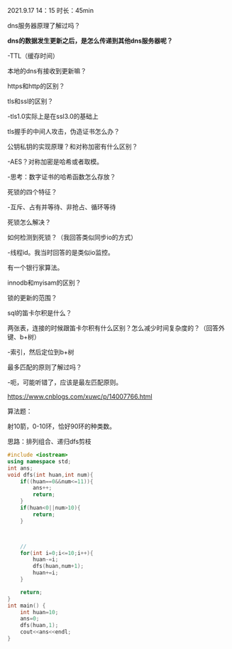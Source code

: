 2021.9.17 14：15 时长：45min



dns服务器原理了解过吗？

**dns的数据发生更新之后，是怎么传递到其他dns服务器呢？**

-TTL（缓存时间）

本地的dns有接收到更新嘛？



https和http的区别？

tls和ssl的区别？

-tls1.0实际上是在ssl3.0的基础上



tls握手的中间人攻击，伪造证书怎么办？



公钥私钥的实现原理？和对称加密有什么区别？

-AES？对称加密是哈希或者取模。

-思考：数字证书的哈希函数怎么存放？

死锁的四个特征？

-互斥、占有并等待、非抢占、循环等待

死锁怎么解决？

如何检测到死锁？（我回答类似同步io的方式）

-线程id。我当时回答的是类似io监控。

有一个银行家算法。



innodb和myisam的区别？

锁的更新的范围？



sql的笛卡尔积是什么？

两张表，连接的时候跟笛卡尔积有什么区别？怎么减少时间复杂度的？（回答外键、b+树）

-索引，然后定位到b+树

最多匹配的原则了解过吗？

-呃，可能听错了，应该是最左匹配原则。

https://www.cnblogs.com/xuwc/p/14007766.html



算法题：

射10箭，0-10环，恰好90环的种类数。

思路：排列组合、递归dfs剪枝

```c++
#include <iostream>
using namespace std;
int ans;
void dfs(int huan,int num){
    if((huan==0&&num<=11)){
        ans++;
        return;
    }
    if(huan<0||num>10){
        return;
    }



    //
    for(int i=0;i<=10;i++){
        huan-=i;
        dfs(huan,num+1);
        huan+=i;
    }

    return;
}
int main() {
    int huan=10;
    ans=0;
    dfs(huan,1);
    cout<<ans<<endl;
}
```

